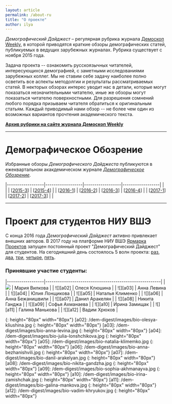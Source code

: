 ```yaml
---
layout: article
permalink: /about-ru
title: "О проекте"
author: ilya
---
```



*Демографический Дайджест* – регулярная рубрика журнала [Демоскоп Weekly][demoscope], в которой приводятся краткие обзоры демографических статей, публикуемых в ведущих зарубежных журналах. Рубрика существует с ноября 2015 года.

Задача проекта -- ознакомить русскоязычных читателей, интересующихся демографией, с заметными исследованиями зарубежных коллег. Мы не ставим себе задачу наиболее полно осветить все аспекты методолгии и результаты рассматриваемых статей. В некторых обзорах интерес уводит нас в детали, которые могут показаться незначительными читателю, иные же обзоры могут показаться читателю поверхностными. Для разрешения сомнений любого порядка призываем читателя обратиться к оригинальным статьям. Каждый приводимый нами обзор -- не более чем один из возможных вариантов прочтения академического текста. 

**[Архив рубрики на сайте журнала Демоскоп Weekly][archive]**  

[demoscope]: http://demoscope.ru
[archive]: http://demoscope.ru/weekly/arc/arcdigest.php

***

# Демографическое Обозрение

Избранные обзоры *Демографического Дайджеста* публикуются в ежеквартальном акакдемическом журнале *[Демографическое Обозрение](https://demreview.hse.ru)*.


|------------------|------------------|------------------|------------------|
|                  |                  | [[2015-3][153]]  | [[2015-4][154]]  |
| [[2016-1][161]]  | [[2016-2][162]]  | [[2016-3][163]]  | [[2016-4][164]]  |
| [[2017-1][171]]  | [[2017-2][172]]  | [[2017-3][173]]  |                  |

[153]: https://demreview.hse.ru/2015--3/174844051.html
[154]: https://demreview.hse.ru/2015--4/179986337.html
[161]: https://demreview.hse.ru/2016--1/185829684.html
[162]: https://demreview.hse.ru/2016--2/190973840.html
[163]: https://demreview.hse.ru/2016--3/196886615.html
[164]: https://demreview.hse.ru/2016--4/202163189.html
[171]: https://demreview.hse.ru/2017--1/206925692.html
[172]: https://demreview.hse.ru/2017--2/210565796.html
[173]: https://demreview.hse.ru/2017--3/212768468.html

***

# Проект для студентов НИУ ВШЭ

С конца 2016 года *Демографический Дайджест* активно привлекает внешних авторов. В 2017 году на платформе НИУ ВШЭ [Ярмарка Проектов][pfair] запущен постоянный проект "Демографический Дайджест" для студентов. На сегодняшний день состоялось 5 волн проекта: [раз][one], [два][two], [три][three], [четыре][four], [пять][five]. 

[pfair]: https://pf.hse.ru
[one]: https://www.hse.ru/org/hse/pfair/199751652.html
[two]: https://pf.hse.ru/204830140.html
[three]: https://pf.hse.ru/207849207.html
[four]: https://pf.hse.ru/211202187.html
[five]: https://pf.hse.ru/214092077.html

### Принявшие участие студенты:

|------------------|--------------------------------------------------------|
| ![][a01]         | Мария Вилкова                                          |
| ![][a02]         | Олеся Клюшина                                          |
| ![][a03]         | Анна Левина                                            |
| ![][a04]         | Юлия Лонщикова                                         |
| ![][a05]         | Наталья Клименко                                       |
| ![][a06]         | Анна Бежанишвили                                       |
| ![][a07]         | Данил Аракелян                                         |
| ![][a08]         | Никита Ганджа                                          |
| ![][a09]         | Софья Ахманаева                                        |
| ![][a10]         | Ирина Замищак                                          |
| ![][a11]         | Галина Манькова                                        |
| ![][a12]         | Вадим Хрюков                                           |

[a01]: /dem-digest/images/bio-maria-vilkova.jpg 
{: height="80px" width="80px"}
[a02]: /dem-digest/images/bio-olesya-kliushina.jpg
{: height="80px" width="80px"}
[a03]: /dem-digest/images/bio-anna-levina.jpg
{: height="80px" width="80px"}
[a04]: /dem-digest/images/bio-julia-lonshchikova.jpg
{: height="80px" width="80px"}
[a05]: /dem-digest/images/bio-natalia-klimemko.jpg
{: height="80px" width="80px"}
[a06]: /dem-digest/images/bio-anna-bezhanishvili.jpg
{: height="80px" width="80px"}
[a07]: /dem-digest/images/bio-danil-arakelyan.jpg
{: height="80px" width="80px"}
[a08]: /dem-digest/images/bio-nikita-gandzha.jpg
{: height="80px" width="80px"}
[a09]: /dem-digest/images/bio-sophia-akhmanayva.jpg
{: height="80px" width="80px"}
[a10]: /dem-digest/images/bio-irina-zamishchak.jpg
{: height="80px" width="80px"}
[a11]: /dem-digest/images/bio-galina-mankova.jpg
{: height="80px" width="80px"}
[a12]: /dem-digest/images/bio-vadim-khryukov.jpg
{: height="80px" width="80px"}